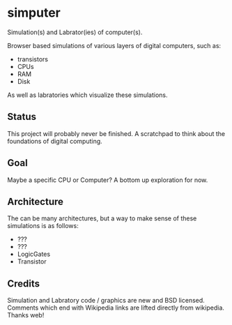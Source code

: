 # simputer

Simulation(s) and Labrator(ies) of computer(s).

Browser based simulations of various layers of digital computers, such as:

* transistors
* CPUs
* RAM
* Disk

As well as labratories which visualize these simulations.

## Status

This project will probably never be finished.
A scratchpad to think about the foundations of digital computing.

## Goal

Maybe a specific CPU or Computer?
A bottom up exploration for now.

## Architecture

The can be many architectures,
but a way to make sense of these simulations is as follows:

* ???
* ???
* LogicGates
* Transistor

## Credits

Simulation and Labratory code / graphics are new and BSD licensed.
Comments which end with Wikipedia links are lifted directly from wikipedia.
Thanks web!